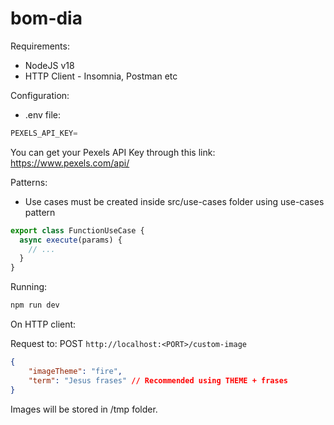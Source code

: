 # bom-dia

Requirements:
- NodeJS v18
- HTTP Client - Insomnia, Postman etc

Configuration:
- .env file:
```js
PEXELS_API_KEY=
```

You can get your Pexels API Key through this link: https://www.pexels.com/api/

Patterns:
- Use cases must be created inside src/use-cases folder using use-cases pattern
```js
export class FunctionUseCase {
  async execute(params) {
    // ...
  }
}
```

Running:
```js
npm run dev
```

On HTTP client:

Request to: POST <code>http://localhost:&lt;PORT&gt;/custom-image</code>
```json
{
    "imageTheme": "fire",
    "term": "Jesus frases" // Recommended using THEME + frases
}
```

Images will be stored in /tmp folder.